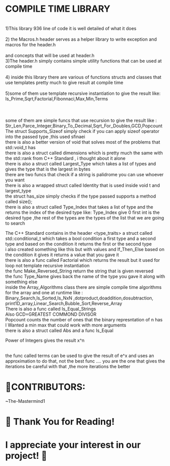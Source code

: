 # COMPILE TIME LIBRARY 
<br>
1)This library 936 line of code it is well detailed of what it does<br><br>
2) the Macros.h header serves as a helper library to write exception and macros for the header.h <br><br>
and concepts that will be used at header.h<br>
3)The header.h simply contains simple utility functions that can be used at compile time <br><br>
4) inside this library there are various of functions structs and classes that use templates pretty much to give result at compile time<br><br>
5)some of them use template recursive instantiation to give the result like:
Is_Prime,Sqrt,Factorial,Fibonnaci,Max,Min,Terms
<br>
<br>
<br>
<br>
some of them are simple funcs that use recursion to give the result like :<br>
Str_Len,Parce_Integer,Binary_To_Decimal,Sqrt_For_Doubles,GCD,Popcount
<br>
The struct Supports_Sizeof simply check if you can apply sizeof operator into the passed type ,this used sfinaei 
<br> there is also a better version of void that solves most of the problems that std::void_t has 
<br> there is also a struct called dimensions which is pretty much the same with the std::rank from C++ Standard , i
thought about it alone 
<br>
there is also a struct called Largest_Type which takes a list of types and gives the type that is the largest in bytes 
<br>
there are two funcs that check if a string is palidrome you can use whoever you want 
<br>
there is also a wrapped struct called Identity that is used inside void t and largest_type
<br>
the struct has_size simply checks if the type passed supports a method called size();
<br>
there is also a struct called Type_Index that takes a list of type and the returns the index of the desired type like:
Type_Index<int,int,float,double,std::size_t> give 0 
first int is the desired type ,the rest of the types are the types of the list that we are going to search 
<br>

The C++ Standard contains in the header <type_traits> a struct called std::conditional_t which takes a bool condition a first type and a second type 
and based on the condition it returns the first or the second type
<br>
i also created something like this but with values and If_Then_Else based on the condition it gives it returns a value that you gave it 
<br>
there is also a func called Factorial which returns the result but it used for loop not template recursive instantiation 
<br>
the func Make_Reversed_String return the string that is given reversed 
<br>
the func Type_Name gives back the name of the type you gave it along with something else 
<br>
inside the Array_Algorithms class there are simple compile time algorithms for the array and one at runtime like :
<br>
Binary_Search,Is_Sorted,Is_NxN ,dotproduct,doaddition,dosubtraction, print1D_array,Linear_Search,Bubble_Sort,Reverse_Array
<br>
There is also a func called Is_Equal_Strings
<br>
Also GCD=GREATEST COMMOND DIVISOR
<br>
Popcount counts the number of ones that the binary represntation of n has 
<br>
I Wanted a min max that could work with more arguments 
<br> 
there is also a struct called Abs and a func Is_Equal

Power of Integers gives the result x^n 

<br> the func called terms can be used to give the result of e^x and uses an approximation to do that, not the best func ....
you are the one that gives the iterations be careful with that ,the more iterations the better 
<br>
# 👥CONTRIBUTORS:
~The-Mastermind1<br>

# 🙏 Thank You for Reading!
# I appreciate your interest in our project! 🚀

